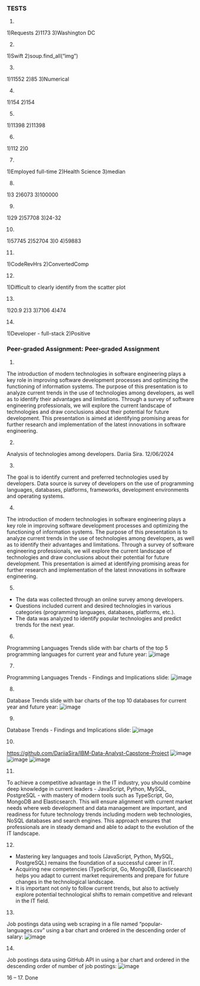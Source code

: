 ### TESTS
1.
1)Requests
2)1173
3)Washington DC

2.
1)Swift
2)soup.find_all(“img”)

3.
1)11552
2)85
3)Numerical

4.
1)154
2)154

5.
1)11398
2)11398

6.
1)112
2)0

7.
1)Employed full-time
2)Health Science
3)median

8.
1)3
2)6073
3)100000

9.
1)29
2)57708
3)24-32

10.
1)57745
2)52704
3)0
4)59883

11.
1)CodeRevHrs
2)ConvertedComp

12.
1)Difficult to clearly identify from the scatter plot

13.
1)20.9
2)3
3)7106
4)474

14.
1)Developer - full-stack
2)Positive


### Peer-graded Assignment: Peer-graded Assignment

1.
The introduction of modern technologies in software engineering plays a key role in improving software development processes and optimizing the functioning of information systems. The purpose of this presentation is to analyze current trends in the use of technologies among developers, as well as to identify their advantages and limitations. Through a survey of software engineering professionals, we will explore the current landscape of technologies and draw conclusions about their potential for future development. This presentation is aimed at identifying promising areas for further research and implementation of the latest innovations in software engineering.

2.
Analysis of technologies among developers. Dariia Sira. 12/06/2024

3.
The goal is to identify current and preferred technologies used by developers. Data source is survey of developers on the use of programming languages, databases, platforms, frameworks, development environments and operating systems.

4.
The introduction of modern technologies in software engineering plays a key role in improving software development processes and optimizing the functioning of information systems. 
The purpose of this presentation is to analyze current trends in the use of technologies among developers, as well as to identify their advantages and limitations. 
Through a survey of software engineering professionals, we will explore the current landscape of technologies and draw conclusions about their potential for future development. 
This presentation is aimed at identifying promising areas for further research and implementation of the latest innovations in software engineering.

5.
- The data was collected through an online survey among developers. 
- Questions included current and desired technologies in various categories (programming languages, databases, platforms, etc.).
- The data was analyzed to identify popular technologies and predict trends for the next year. 

6.
Programming Languages Trends slide with bar charts of the top 5 programming languages for current year and future year:
![image](https://github.com/DariiaSira/IBM-Data-Analyst-Capstone-Project/assets/113971536/c8b6b72d-60cb-42fb-907e-89e773f997e7)

7.
Programming Languages Trends - Findings and Implications slide:
![image](https://github.com/DariiaSira/IBM-Data-Analyst-Capstone-Project/assets/113971536/92d54dc0-d849-4799-9e48-38cebecd8f4a)

8.
Database Trends slide with bar charts of the top 10 databases for current year and future year:
![image](https://github.com/DariiaSira/IBM-Data-Analyst-Capstone-Project/assets/113971536/2c46af42-a52b-4aa5-a81b-c04ddae136e7)
 
9.
Database Trends - Findings and Implications slide:
![image](https://github.com/DariiaSira/IBM-Data-Analyst-Capstone-Project/assets/113971536/46304303-54b2-4523-ad17-4853b0966513)
 
10.
https://github.com/DariiaSira/IBM-Data-Analyst-Capstone-Project 
![image](https://github.com/DariiaSira/IBM-Data-Analyst-Capstone-Project/assets/113971536/8bfa84b4-788e-4cc4-bd06-6cb00e6297e7)
![image](https://github.com/DariiaSira/IBM-Data-Analyst-Capstone-Project/assets/113971536/9cd87b78-542f-4198-be84-afc2739df6df)
![image](https://github.com/DariiaSira/IBM-Data-Analyst-Capstone-Project/assets/113971536/f08bb3b3-b82e-4103-a4ab-0995afcf3400)

11.
To achieve a competitive advantage in the IT industry, you should combine deep knowledge in current leaders - JavaScript, Python, MySQL, PostgreSQL - with mastery of modern tools such as TypeScript, Go, MongoDB and Elasticsearch. 
This will ensure alignment with current market needs where web development and data management are important, and readiness for future technology trends including modern web technologies, NoSQL databases and search engines. This approach ensures that professionals are in steady demand and able to adapt to the evolution of the IT landscape.

12.
- Mastering key languages and tools (JavaScript, Python, MySQL, PostgreSQL) remains the foundation of a successful career in IT. 
- Acquiring new competencies (TypeScript, Go, MongoDB, Elasticsearch) helps you adapt to current market requirements and prepare for future changes in the technological landscape.
- It is important not only to follow current trends, but also to actively explore potential technological shifts to remain competitive and relevant in the IT field. 

13.
Job postings data using web scraping in a file named “popular-languages.csv” using a bar chart and ordered in the descending order of salary:
![image](https://github.com/DariiaSira/IBM-Data-Analyst-Capstone-Project/assets/113971536/874e2fce-c72a-4180-9726-763e3a78e846)

14.
Job postings data using GitHub API in using a bar chart and ordered in the descending order of number of job postings:
![image](https://github.com/DariiaSira/IBM-Data-Analyst-Capstone-Project/assets/113971536/407298ea-06e0-474d-874f-add8efd93ef2)

16 – 17. Done




 



